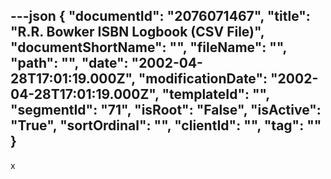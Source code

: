 ---json
{
  "documentId": "2076071467",
  "title": "R.R. Bowker ISBN Logbook (CSV File)",
  "documentShortName": "",
  "fileName": "",
  "path": "",
  "date": "2002-04-28T17:01:19.000Z",
  "modificationDate": "2002-04-28T17:01:19.000Z",
  "templateId": "",
  "segmentId": "71",
  "isRoot": "False",
  "isActive": "True",
  "sortOrdinal": "",
  "clientId": "",
  "tag": ""
}
---

x
